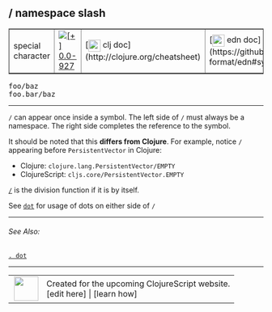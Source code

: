 ## / namespace slash



 <table border="1">
<tr>
<td>special character</td>
<td><a href="https://github.com/cljsinfo/cljs-api-docs/tree/0.0-927"><img valign="middle" alt="[+] 0.0-927" title="Added in 0.0-927" src="https://img.shields.io/badge/+-0.0--927-lightgrey.svg"></a> </td>
<td>
[<img height="24px" valign="middle" src="http://i.imgur.com/1GjPKvB.png"> clj doc](http://clojure.org/cheatsheet)
</td>
<td>
[<img height="24px" valign="middle" src="http://i.imgur.com/I8uNXHv.png"> edn doc](https://github.com/edn-format/edn#symbols)
</td>
</tr>
</table>

<samp>foo/baz</samp><br>
<samp>foo.bar/baz</samp><br>

---


`/` can appear once inside a symbol. The left side of `/` must always be a namespace.
The right side completes the reference to the symbol.

It should be noted that this __differs from Clojure__.  For example,
notice `/` appearing before `PersistentVector` in Clojure:

- Clojure: `clojure.lang.PersistentVector/EMPTY`
- ClojureScript: `cljs.core/PersistentVector.EMPTY`

[`/`][doc:cljs.core//] is the division function if it is by itself.

See [`dot`][doc:syntax/dot] for usage of dots on either side of `/`

[doc:cljs.core//]:../cljs.core/SLASH.md
[doc:syntax/dot]:../syntax/dot.md

---


###### See Also:

[`. dot`](../syntax/dot.md)<br>

---








 <table>
<tr><td>
<img valign="middle" align="right" width="48px" src="http://i.imgur.com/Hi20huC.png">
</td><td>
Created for the upcoming ClojureScript website.<br>
[edit here] | [learn how]
</td></tr></table>

[edit here]:https://github.com/cljsinfo/cljs-api-docs/blob/master/cljsdoc/syntax/namespace.cljsdoc
[learn how]:https://github.com/cljsinfo/cljs-api-docs/wiki/cljsdoc-files

<!--

This information was too distracting to show to readers, but I'll leave it
commented here since it is helpful to:

- pretty-print the data used to generate this document
- and show how to retrieve that data



The API data for this symbol:

```clj
{:description "`/` can appear once inside a symbol. The left side of `/` must always be a namespace.\nThe right side completes the reference to the symbol.\n\nIt should be noted that this __differs from Clojure__.  For example,\nnotice `/` appearing before `PersistentVector` in Clojure:\n\n- Clojure: `clojure.lang.PersistentVector/EMPTY`\n- ClojureScript: `cljs.core/PersistentVector.EMPTY`\n\n[doc:cljs.core//] is the division function if it is by itself.\n\nSee [doc:syntax/dot] for usage of dots on either side of `/`",
 :ns "syntax",
 :name "namespace",
 :history [["+" "0.0-927"]],
 :type "special character",
 :related ["syntax/dot"],
 :full-name-encode "syntax/namespace",
 :usage ["foo/baz" "foo.bar/baz"],
 :edn-doc "https://github.com/edn-format/edn#symbols",
 :full-name "syntax/namespace",
 :display "/ namespace slash",
 :clj-doc "http://clojure.org/cheatsheet"}

```

Retrieve the API data for this symbol:

```clj
;; from Clojure REPL
(require '[clojure.edn :as edn])
(-> (slurp "https://raw.githubusercontent.com/cljsinfo/cljs-api-docs/catalog/cljs-api.edn")
    (edn/read-string)
    (get-in [:symbols "syntax/namespace"]))
```

-->
